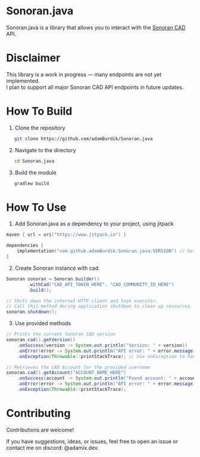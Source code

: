 # Sonoran.java
Sonoran.java is a library that allows you to interact with the [Sonoran CAD](https://sonorancad.com/) API.

# Disclaimer
This library is a work in progress — many endpoints are not yet implemented.  
I plan to support all major Sonoran CAD API endpoints in future updates.

# How To Build
1. Clone the repository
```bash
   git clone https://github.com/adamBurdik/Sonoran.java
```
2. Navigate to the directory
```bash
   cd Sonoran.java
```
3. Build the module
```bash
   gradlew build
```

# How To Use
1. Add Sonoran.java as a dependency to your project, using jitpack
```kotlin
maven { url = uri("https://www.jitpack.io") }

dependencies {
    implementation("com.github.adamBurdik:Sonoran.java:VERSION") // Get version from https://github.com/AdamBurdik/Sonoran.java/releases
}
```
2. Create Sonoran instance with cad. 
```java
Sonoran sonoran = Sonoran.builder()
        .withCad("CAD_API_TOKEN_HERE", "CAD_COMMUNITY_ID_HERE")
        .build();

// Shuts down the internal HTTP client and task executor.
// Call this method during application shutdown to clean up resources.
sonoran.shutdown();
```
3. Use provided methods
```java
// Prints the current Sonoran CAD version
sonoran.cad().getVersion()
    .onSuccess(version -> System.out.println("Version: " + version))
    .onError(error -> System.out.println("API error: " + error.message())) // Use onError to handle unsuccessful API responses
    .onException(Throwable::printStackTrace); // Use onException to handle unexpected internal errors

// Retrieves the CAD Account for the provided username
sonoran.cad().getAccount("ACCOUNT_NAME_HERE")
    .onSuccess(account -> System.out.println("Found account: " + account))
    .onError(error -> System.out.println("API error: " + error.message()))
    .onException(Throwable::printStackTrace);
```

# Contributing
Contributions are welcome!

If you have suggestions, ideas, or issues, feel free to open an issue or contact me on discord: @adamix.dev.
